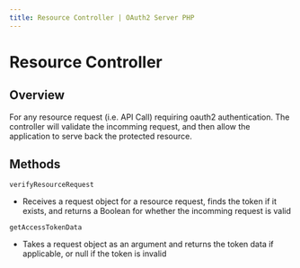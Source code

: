 ```yaml
---
title: Resource Controller | OAuth2 Server PHP
---
```


# Resource Controller

## Overview

For any resource request (i.e. API Call) requiring oauth2 authentication.  The controller will validate the
incomming request, and then allow the application to serve back the protected resource.

## Methods

`verifyResourceRequest`

  * Receives a request object for a resource request, finds the token if it exists, and returns a Boolean for whether
the incomming request is valid

`getAccessTokenData`

  * Takes a request object as an argument and returns the token data if applicable, or null if the token is invalid